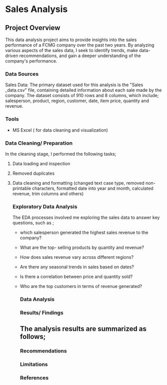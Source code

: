 # Sales Analysis

## Project Overview

This data analysis project aims to provide insights into the sales performance of a FCMG company over the past two years. By analyzing various aspects of the sales data, I seek to identify trends, make data- driven recommendations, and gain a deeper understanding of the company's performance. 

### Data Sources
Sales Data: The primary dataset used for this analysis is the "Sales _data.csv" file, containing detailed information about each sale made by the company. The dataset consists of 910 rows and 8 columns, which include; salesperson, product, region, customer, date,  item price, quantity and revenue. 

### Tools
- MS Excel ( for data cleaning and visualization)

### Data Cleaning/ Preparation
In the cleaning stage, I performed the following tasks;
1. Data loading and inspection
2. Removed dupilcates
3. Data cleaning and formatting (changed text case type, removed non- printable characters, formatted date into year and month, calculated revenue, trim columns and others)

   ### Exploratory Data Analysis

   The EDA processes involved me exploring the sales data to answer key questions, such as ;

   - which salesperson generated the highest sales revenue to the company?
   - What are the top- selling products by quantity and revenue?
   - How does sales revenue vary across different regions?
   - Are there any seasonal trends in sales based on dates?
   - Is there a correlation between price and quantity sold?
   - Who are the top customers in terms of revenue generated?
  
     ### Data Analysis

     ### Results/ Findings
  
     The analysis results are summarized as follows;
     - 

     ### Recommendations

     ### Limitations

     ### References

     
